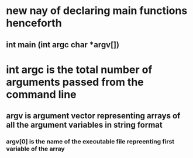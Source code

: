 # new nay of declaring main functions henceforth
## int main (int argc char *argv[])
# int argc is the total number of arguments passed from the command line
## argv is argument vector representing arrays of all the argument variables in string format
### argv[0] is the name of the executable file repreenting first variable of the array
